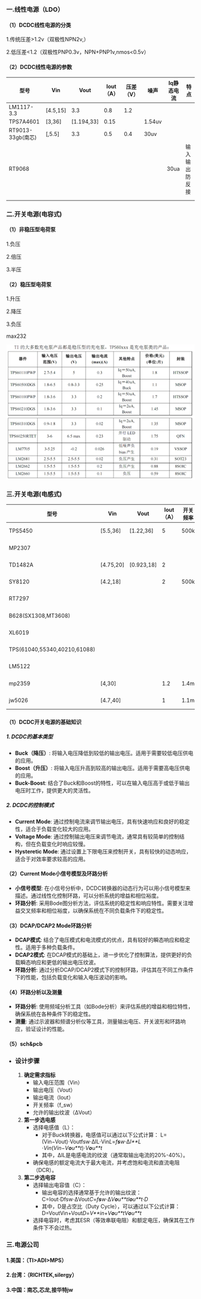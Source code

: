 

### 一.线性电源（LDO）

#### （1）DCDC线性电源的分类

1.传统压差>1.2v（双极性NPN2v,）

2.低压差<1.2（双极性PNP0.3v，NPN+PNP1v,nmos<0.5v）

#### （2）DCDC线性电源的参数

| 型号              | Vin      | Vout       | Iout（A） | 压差（V） | 噪声   | Iq静态电流 | 特点           |
| ----------------- | -------- | ---------- | --------- | --------- | ------ | ---------- | -------------- |
| LM1117-3.3        | [4.5,15] | 3.3        | 0.8       | 1.2       |        |            |                |
| TPS7A4601         | [3,36]   | [1.194,33] | 0.15      |           | 1.54uv |            |                |
| RT9013-33gb(南芯) | [,5.5]   | 3.3        | 0.5       | 0.4       | 30uv   |            |                |
| RT9068            |          |            |           |           |        | 30ua       | 输入输出防反接 |
|                   |          |            |           |           |        |            |                |
|                   |          |            |           |           |        |            |                |

### 二.开关电源(电容式)

#### （1）非稳压型电荷泵

1.负压

2.倍压

3.半压

#### （2）稳压型电荷泵

1.升压

2.降压

3.负压

max232

![](../../imgs/Snipaste_2024-11-17_22-28-31.png)

### 三.开关电源(电感式)

| 型号                         | Vin       | Vout       | Iout（A） | 开关频率 |      | 特点 |
| ---------------------------- | --------- | ---------- | --------- | -------- | ---- | ---- |
| TPS5450                      | [5.5,36]  | [1.22,36]  | 5         | 500k     |      | 降压 |
| MP2307                       |           |            |           |          |      | 降压 |
| TD1482A                      | [4.75,20] | [0.923,18] | 2         |          |      | 降压 |
| SY8120                       | [4.2,18]  |            | 2         | 500k     |      | 降压 |
| RT7297                       |           |            |           |          |      | 降压 |
| B628(SX1308,MT3608)          |           |            |           |          |      | 升压 |
| XL6019                       |           |            |           |          |      | 升压 |
| TPS(61040,55340,40210,61088) |           |            |           |          |      | 升压 |
| LM5122                       |           |            |           |          |      | 升压 |
| mp2359                       | [4,30]    |            | 1.2       | 1.4m     |      | 降压 |
| jw5026                       | [4.7,40]  |            | 1         | 1.1m     |      | 降压 |

### 

#### （1）DCDC开关电源的基础知识

##### 1. DCDC的基本类型
- **Buck（降压）**: 将输入电压降低到较低的输出电压。适用于需要较低电压供电的应用。
- **Boost（升压）**: 将输入电压升高到较高的输出电压。适用于需要高电压供电的应用。
- **Buck-Boost**: 结合了Buck和Boost的特性，可以在输入电压高于或低于输出电压时工作，提供更大的灵活性。

##### 2. DCDC的控制模式
- **Current Mode**: 通过控制电流来调节输出电压，具有快速响应和良好的稳定性，适合于负载变化较大的应用。
- **Voltage Mode**: 通过控制输出电压来调节电流，通常具有较简单的控制结构，但在负载变化时响应较慢。
- **Hysteretic Mode**: 通过设置上下限电压来控制开关，具有较快的动态响应，适合于对效率要求较高的应用。

#### （2）Current Mode小信号模型及环路分析
- **小信号模型**: 在小信号分析中，DCDC转换器的动态行为可以用小信号模型来描述。通过线性化控制环路，可以分析系统的增益和相位裕度。
- **环路分析**: 采用Bode图分析方法，评估系统的稳定性和响应特性。需要关注增益交叉频率和相位裕度，以确保系统在不同负载条件下的稳定性。

#### （3）DCAP/DCAP2 Mode环路分析
- **DCAP模式**: 结合了电压模式和电流模式的优点，具有较好的瞬态响应和稳定性。适用于多种负载条件。
- **DCAP2模式**: 在DCAP模式的基础上，进一步优化了控制算法，提供更好的负载瞬态响应和更低的输出电压纹波。
- **环路分析**: 通过分析DCAP/DCAP2模式下的控制环路，评估其在不同工作条件下的性能，包括负载变化和输入电压波动的影响。

#### （4）环路分析以及测量
- **环路分析**: 使用频域分析工具（如Bode分析）来评估系统的增益和相位特性，确保系统在各种条件下的稳定性。
- **测量**: 通过示波器和频谱分析仪等工具，测量输出电压、开关波形和环路响应，验证设计的性能。

#### （5）sch&pcb
- ### 设计步骤

  1. **确定需求指标**
     - 输入电压范围（Vin）
     - 输出电压（Vout）
     - 输出电流（Iout）
     - 开关频率（f_sw）
     - 允许的输出纹波（ΔVout）
  2. **第一步选电感**
     - 选择电感值（L）：
       - 对于Buck转换器，电感值可以通过以下公式计算：
         L=(Vin−Vout)⋅Voutfsw⋅ΔIL⋅Vin*L*=*f**s**w*​⋅Δ*I**L*​⋅*Vin*(*Vin*−*V**o**u**t*)⋅*V**o**u**t*​
       - 其中，ΔIL是电感电流的纹波（通常取输出电流的20%-40%）。
     - 确保电感的额定电流大于最大电流，并考虑饱和电流和直流电阻（DCR）。
  3. **第二步选电容**
     - 选择输出电容值（C）：
       - 输出电容的选择通常基于允许的输出纹波：
         C=Iout⋅Dfsw⋅ΔVout*C*=*f**s**w*​⋅Δ*V**o**u**t*​*I**o**u**t*​⋅*D*​
       - 其中，D是占空比（Duty Cycle），可以通过以下公式计算：
         D=VoutVin+Vout*D*=*V**in*​+*V**o**u**t*​*V**o**u**t*​​
     - 选择电容时，考虑其ESR（等效串联电阻）和额定电压，确保其在工作条件下不会过热。

### 三.电源公司

#### 1.美国：（TI>ADI>MPS）

#### 2.台湾：（RICHTEK,silergy）

#### 3.中国：南芯,芯龙,接华特jw
